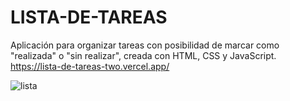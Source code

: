 # LISTA-DE-TAREAS

Aplicación para organizar tareas con posibilidad de marcar como "realizada" o "sin realizar", creada con HTML, CSS y JavaScript.
https://lista-de-tareas-two.vercel.app/

![lista](https://user-images.githubusercontent.com/99261724/167210725-7950a8b7-4f59-4ea5-bf33-375f89c96ab2.png)
